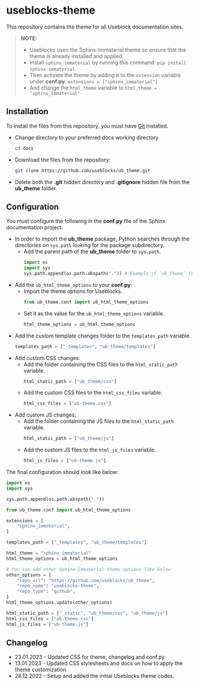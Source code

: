 # useblocks-theme
This repository contains the theme for all Useblock documentation sites.

> **NOTE:** 
> - Useblocks uses the Sphinx-Immaterial theme so ensure that the theme is already installed and applied.
> - Install `sphinx_immaterial` by running this command: `pip install sphinx-immaterial`.
> - Then activate the theme by adding it to the `extension` variable under **conf.py**: `extensions = ["sphinx_immaterial"]`
> - And change the `html_theme` variable to `html_theme = "sphinx_immaterial"`

## Installation
To install the files from this repository, you must have [Git](https://git-scm.com) installed.

* Change directory to your preferred docs working directory
  ```bash
  cd docs
  ```
* Download the files from the repository:
  ```bash
  git clone https://github.com/useblocks/ub_theme.git 
  ```
* Delete both the **.git** hidden directory and **.gitignore** hidden file from the **ub_theme** folder.

## Configuration

You must configure the following in the **conf.py** file of the Sphinx documentation project.

* In order to import the **ub_theme** package, Python searches through the directories on `sys.path` looking for the package subdirectory. 
    * Add the parent path of the **ub_theme** folder to `sys.path`.
      ```python
      import os
      import sys
      sys.path.append(os.path.abspath(".")) # Example if `ub_theme` folder is in the same folder as the `conf.py` file
        ```
* Add the `ub_html_theme_options` to your **conf.py**:
    * Import the theme options for Useblocks.
      ```python
      from ub_theme.conf import ub_html_theme_options
        ```
    * Set it as the value for the `ub_html_theme_options` variable.
      ```python
      html_theme_options = ub_html_theme_options
        ```
* Add the custom template changes folder to the `templates_path` variable.
  ```python
  templates_path = ["_templates", "ub_theme/templates"]
  ```
* Add custom CSS changes:
    * Add the folder containing the CSS files to the `html_static_path` variable.
      ```python
      html_static_path = ["ub_theme/css"]
        ```
    * Add the custom CSS files to the `html_css_files` variable.
      ```python
      html_css_files = ["ub-theme.css"]
        ```
* Add custom JS changes:
    * Add the folder containing the JS files to the `html_static_path` variable.
      ```python
      html_static_path = ["ub_theme/js"]
        ```
    * Add the custom JS files to the `html_js_files` variable.
      ```python
      html_js_files = ["ub-theme.js"]
        ```
  
The final configuration should look like below:
```python
import os
import sys

sys.path.append(os.path.abspath("."))

from ub_theme.conf import ub_html_theme_options

extensions = [
    "sphinx_immaterial",
]

templates_path = ["_templates", "ub_theme/templates"]

html_theme = "sphinx_immaterial"
html_theme_options = ub_html_theme_options

# You can add other Sphinx-Immaterial theme options like below
other_options = {
    "repo_url": "https://github.com/useblocks/ub_theme",
    "repo_name": "useblocks-theme",
    "repo_type": "github",
}
html_theme_options.update(other_options)

html_static_path = ["_static", "ub_theme/css", "ub_theme/js"]
html_css_files = ["ub-theme.css"]
html_js_files = ["ub-theme.js"]

```

## Changelog

* 23.01.2023 - Updated CSS for theme, changelog and conf.py
* 13.01.2023 - Updated CSS stylesheets and docs on how to apply the theme customization.
* 28.12.2022 - Setup and added the initial Useblocks theme codes. 
